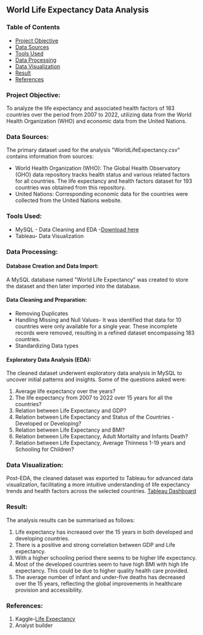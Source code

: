 ## World Life Expectancy Data Analysis

### Table of Contents
- [Project Objective](#project-objective)
- [Data Sources](#data-sources)
- [Tools Used](#tools-used)
- [Data Processing](#data-processing)
- [Data Visualization](#data-visualization)
- [Result](#result)
- [References](#references)
### Project Objective: 
To analyze the life expectancy and associated health factors of 183 countries over the period from 2007 to 2022, utilizing data from the World Health Organization (WHO) and economic data from the United Nations.

### Data Sources:
The primary dataset used for the analysis "WorldLifeExpectancy.csv" contains information from sources:
- World Health Organization (WHO): The Global Health Observatory (GHO) data repository tracks health status and various related factors for all countries. The life expectancy and health factors dataset for 193 countries was obtained from this repository.
- United Nations: Corresponding economic data for the countries were collected from the United Nations website.

### Tools Used:
- MySQL - Data Cleaning and EDA -[Download here](https://www.mysql.com/)
- Tableau- Data Visualization

### Data Processing:
#### Database Creation and Data Import:
A MySQL database named "World Life Expectancy" was created to store the dataset and then later imported into the database.
#### Data Cleaning and Preparation: 
- Removing Duplicates
- Handling Missing and Null Values- It was identified that data for 10 countries were only available for a single year. These incomplete records were removed, resulting in a refined dataset encompassing 183 countries.
- Standardizing Data types 

#### Exploratory Data Analysis (EDA): 
The cleaned dataset underwent exploratory data analysis in MySQL to uncover initial patterns and insights. Some of the questions asked were:
1. Average life expectancy over the years?
2. The life expectancy from 2007 to 2022 over 15 years for all the countries?
3. Relation between Life Expectancy and GDP?
4. Relation between Life Expectancy and Status of the Countries -Developed or Developing?
5. Relation between Life Expectancy and BMI?
6. Relation between Life Expectancy, Adult Mortality and Infants Death?
7. Relation between Life Expectancy, Average Thinness 1-19 years and Schooling for Children?
   

### Data Visualization:
Post-EDA, the cleaned dataset was exported to Tableau for advanced data visualization, facilitating a more intuitive understanding of life expectancy trends and health factors across the selected countries.
[Tableau Dashboard](https://public.tableau.com/app/profile/feba.francis/viz/WORLDLIFEEXPECTANCYDASHBOARD/Dashboard1)

### Result:
The analysis results can be summarised as follows:
1. Life expectancy has increased over the 15 years in both developed and developing countries.
2. There is a positive and strong correlation between GDP and Life expectancy.
3. With a higher schooling period there seems to be higher life expectancy.
4. Most of the developed countries seem to have high BMI with high life expectancy. This could be due to higher quality health care provided.
5. The average number of infant and under-five deaths has decreased over the 15 years, reflecting the global improvements in healthcare provision and accessibility.

### References:
1. Kaggle-[Life Expectancy](https://www.kaggle.com/datasets/kumarajarshi/life-expectancy-who)
2.  Analyst builder
